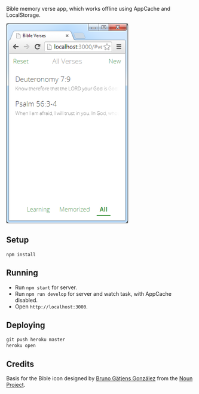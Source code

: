 Bible memory verse app, which works offline using AppCache and LocalStorage.

![Screenshot](screenshot.png)

## Setup

```
npm install
```

## Running

- Run `npm start` for server.
- Run `npm run develop` for server and watch task, with AppCache disabled.
- Open `http://localhost:3000`.

## Deploying

```
git push heroku master
heroku open
```

## Credits

Basis for the Bible icon designed by [Bruno Gätjens González](http://www.thenounproject.com/gatjensb) from the [Noun Project](http://www.thenounproject.com).
